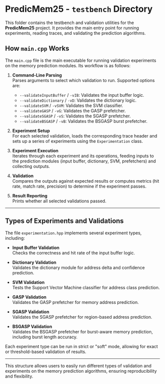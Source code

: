 # PredicMem25 - `testbench` Directory

This folder contains the testbench and validation utilities for the **PredicMem25** project. It provides the main entry point for running experiments, reading traces, and validating the prediction algorithms.

## How `main.cpp` Works

The `main.cpp` file is the main executable for running validation experiments on the memory prediction modules. Its workflow is as follows:

1. **Command-Line Parsing**  
   Parses arguments to select which validation to run. Supported options are:
   - `--validateInputBuffer` / `-vIB`: Validates the input buffer logic.
   - `--validateDictionary` / `-vD`: Validates the dictionary logic.
   - `--validateSVM` / `-vSVM`: Validates the SVM classifier.
   - `--validateGASP` / `-vG`: Validates the GASP prefetcher.
   - `--validateSGASP` / `-vS`: Validates the SGASP prefetcher.
   - `--validateBSGASP` / `-vB`: Validates the BSGASP burst prefetcher.

2. **Experiment Setup**  
   For each selected validation, loads the corresponding trace header and sets up a series of experiments using the `Experimentation` class.

3. **Experiment Execution**  
   Iterates through each experiment and its operations, feeding inputs to the prediction modules (input buffer, dictionary, SVM, prefetchers) and collecting outputs.

4. **Validation**  
   Compares the outputs against expected results or computes metrics (hit rate, match rate, precision) to determine if the experiment passes.

5. **Result Reporting**  
   Prints whether all selected validations passed.

---

## Types of Experiments and Validations

The file `experimentation.hpp` implements several experiment types, including:

- **Input Buffer Validation**  
  Checks the correctness and hit rate of the input buffer logic.

- **Dictionary Validation**  
  Validates the dictionary module for address delta and confidence prediction.

- **SVM Validation**  
  Tests the Support Vector Machine classifier for address class prediction.

- **GASP Validation**  
  Validates the GASP prefetcher for memory address prediction.

- **SGASP Validation**  
  Validates the SGASP prefetcher for region-based address prediction.

- **BSGASP Validation**  
  Validates the BSGASP prefetcher for burst-aware memory prediction, including burst length accuracy.

Each experiment type can be run in strict or "soft" mode, allowing for exact or threshold-based validation of results.

---

This structure allows users to easily run different types of validation and experiments on the memory prediction algorithms, ensuring reproducibility and flexibility.
